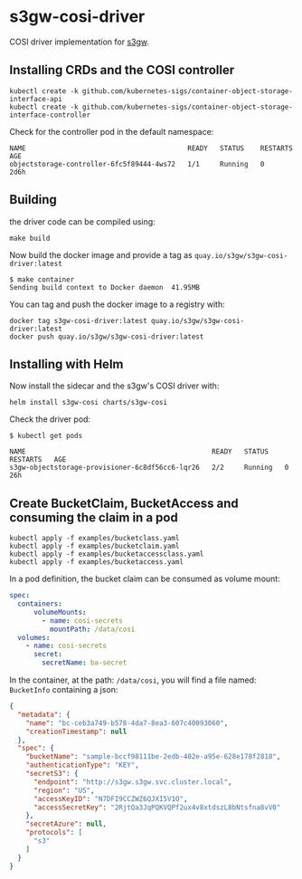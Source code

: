 # s3gw-cosi-driver

COSI driver implementation for [s3gw](https://github.com/aquarist-labs/s3gw).

## Installing CRDs and the COSI controller

```shell
kubectl create -k github.com/kubernetes-sigs/container-object-storage-interface-api
kubectl create -k github.com/kubernetes-sigs/container-object-storage-interface-controller
```

Check for the controller pod in the default namespace:

```shell
NAME                                        READY   STATUS    RESTARTS   AGE
objectstorage-controller-6fc5f89444-4ws72   1/1     Running   0          2d6h
```

## Building

the driver code can be compiled using:

```shell
make build
```

Now build the docker image and provide a tag as `quay.io/s3gw/s3gw-cosi-driver:latest`

```shell
$ make container
Sending build context to Docker daemon  41.95MB
```

You can tag and push the docker image to a registry with:

```shell
docker tag s3gw-cosi-driver:latest quay.io/s3gw/s3gw-cosi-driver:latest
docker push quay.io/s3gw/s3gw-cosi-driver:latest
```

## Installing with Helm

Now install the sidecar and the s3gw's COSI driver with:

```shell
helm install s3gw-cosi charts/s3gw-cosi
```

Check the driver pod:

```shell
$ kubectl get pods

NAME                                              READY   STATUS    RESTARTS   AGE
s3gw-objectstorage-provisioner-6c8df56cc6-lqr26   2/2     Running   0          26h
```

## Create BucketClaim, BucketAccess and consuming the claim in a pod

```shell
kubectl apply -f examples/bucketclass.yaml
kubectl apply -f examples/bucketclaim.yaml
kubectl apply -f examples/bucketaccessclass.yaml
kubectl apply -f examples/bucketaccess.yaml
```

In a pod definition, the bucket claim can be consumed as volume mount:

```yaml
spec:
  containers:
      volumeMounts:
        - name: cosi-secrets
          mountPath: /data/cosi
  volumes:
    - name: cosi-secrets
      secret:
        secretName: ba-secret
```

In the container, at the path: `/data/cosi`, you will find a
file named: `BucketInfo` containing a json:

```json
{
  "metadata": {
    "name": "bc-ceb3a749-b578-4da7-8ea3-607c40093060",
    "creationTimestamp": null
  },
  "spec": {
    "bucketName": "sample-bccf98111be-2edb-402e-a95e-628e178f2818",
    "authenticationType": "KEY",
    "secretS3": {
      "endpoint": "http://s3gw.s3gw.svc.cluster.local",
      "region": "US",
      "accessKeyID": "N7DFI9CCZWZ6QJXI5V1O",
      "accessSecretKey": "2RjtQa3JqPQKVQPf2ux4v8xtdszL8bNtsfna8vV0"
    },
    "secretAzure": null,
    "protocols": [
      "s3"
    ]
  }
}
```
